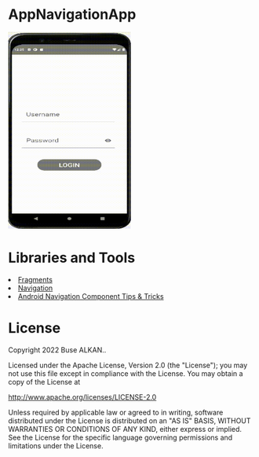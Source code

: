 # AppNavigationApp
<img  height="400" width="250" src="https://raw.githubusercontent.com/busealkan/PatikaFMSS/main/buse_alkan_odev3/buse_alkan_odev3_appNavigation/screens/appNavigation.gif"/>

# Libraries and Tools 
<li><a href="https://developer.android.com/guide/fragments">Fragments</a></li> 
<li><a href="https://developer.android.com/guide/navigation/navigation-getting-started">Navigation</a></li>
<li><a href="https://proandroiddev.com/android-navigation-component-tips-tricks-implementing-splash-screen-f0f5ce046a09">Android Navigation Component Tips & Tricks</a></li>
  
# License
Copyright 2022 Buse ALKAN..

Licensed under the Apache License, Version 2.0 (the "License");
you may not use this file except in compliance with the License.
You may obtain a copy of the License at

   http://www.apache.org/licenses/LICENSE-2.0

Unless required by applicable law or agreed to in writing, software
distributed under the License is distributed on an "AS IS" BASIS,
WITHOUT WARRANTIES OR CONDITIONS OF ANY KIND, either express or implied.
See the License for the specific language governing permissions and
limitations under the License.
